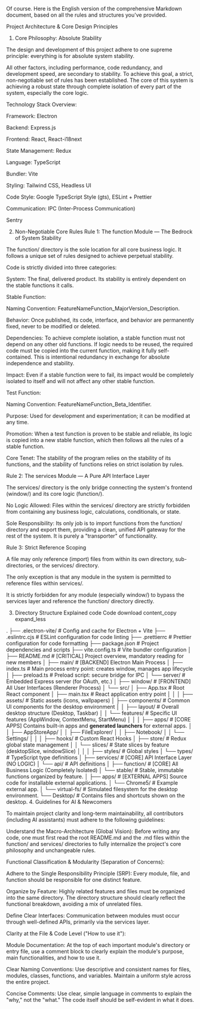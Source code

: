 Of course. Here is the English version of the comprehensive Markdown document, based on all the rules and structures you've provided.

Project Architecture & Core Design Principles
1. Core Philosophy: Absolute Stability

The design and development of this project adhere to one supreme principle: everything is for absolute system stability.

All other factors, including performance, code redundancy, and development speed, are secondary to stability. To achieve this goal, a strict, non-negotiable set of rules has been established. The core of this system is achieving a robust state through complete isolation of every part of the system, especially the core logic.

Technology Stack Overview:

Framework: Electron

Backend: Express.js

Frontend: React, React-i18next

State Management: Redux

Language: TypeScript

Bundler: Vite

Styling: Tailwind CSS, Headless UI

Code Style: Google TypeScript Style (gts), ESLint + Prettier

Communication: IPC (Inter-Process Communication)

Sentry

2. Non-Negotiable Core Rules
Rule 1: The function Module — The Bedrock of System Stability

The function/ directory is the sole location for all core business logic. It follows a unique set of rules designed to achieve perpetual stability.

Code is strictly divided into three categories:

System: The final, delivered product. Its stability is entirely dependent on the stable functions it calls.

Stable Function:

Naming Convention: FeatureNameFunction_MajorVersion_Description.

Behavior: Once published, its code, interface, and behavior are permanently fixed, never to be modified or deleted.

Dependencies: To achieve complete isolation, a stable function must not depend on any other old functions. If logic needs to be reused, the required code must be copied into the current function, making it fully self-contained. This is intentional redundancy in exchange for absolute independence and stability.

Impact: Even if a stable function were to fail, its impact would be completely isolated to itself and will not affect any other stable function.

Test Function:

Naming Convention: FeatureNameFunction_Beta_Identifier.

Purpose: Used for development and experimentation; it can be modified at any time.

Promotion: When a test function is proven to be stable and reliable, its logic is copied into a new stable function, which then follows all the rules of a stable function.

Core Tenet: The stability of the program relies on the stability of its functions, and the stability of functions relies on strict isolation by rules.

Rule 2: The services Module — A Pure API Interface Layer

The services/ directory is the only bridge connecting the system's frontend (window/) and its core logic (function/).

No Logic Allowed: Files within the services/ directory are strictly forbidden from containing any business logic, calculations, conditionals, or state.

Sole Responsibility: Its only job is to import functions from the function/ directory and export them, providing a clean, unified API gateway for the rest of the system. It is purely a "transporter" of functionality.

Rule 3: Strict Reference Scoping

A file may only reference (import) files from within its own directory, sub-directories, or the services/ directory.

The only exception is that any module in the system is permitted to reference files within services/.

It is strictly forbidden for any module (especially window/) to bypass the services layer and reference the function/ directory directly.

3. Directory Structure Explained
code
Code
download
content_copy
expand_less

.
├── .electron-vite/              # Config and cache for Electron + Vite
├── .eslintrc.cjs                # ESLint configuration for code linting
├── .prettierrc                  # Prettier configuration for code formatting
├── package.json                 # Project dependencies and scripts
├── vite.config.ts               # Vite bundler configuration
│
├── README.md                    # [CRITICAL] Project overview, mandatory reading for new members
│
├── main/                        # [BACKEND] Electron Main Process
│   ├── index.ts                 # Main process entry point: creates window, manages app lifecycle
│   ├── preload.ts               # Preload script: secure bridge for IPC
│   └── server/                  # Embedded Express server (for OAuth, etc.)
│
├── window/                      # [FRONTEND] All User Interfaces (Renderer Process)
│   └── src/
│       ├── App.tsx              # Root React component
│       ├── main.tsx             # React application entry point
│       │
│       ├── assets/              # Static assets (icons, wallpapers)
│       ├── components/          # Common UI components for the desktop environment
│       │   ├── layout/          # Overall desktop structure (Desktop, Taskbar)
│       │   └── features/        # Specific UI features (AppWindow, ContextMenu, StartMenu)
│       │
│       ├── apps/                # [CORE APPS] Contains built-in apps and **generated launchers** for external apps.
│       │   ├── AppStoreApp/
│       │   ├── FileExplorer/
│       │   ├── Notebook/
│       │   └── Settings/
│       │
│       ├── hooks/               # Custom React Hooks
│       ├── store/               # Redux global state management
│       │   └── slices/          # State slices by feature (desktopSlice, windowSlice)
│       │
│       ├── styles/              # Global styles
│       └── types/               # TypeScript type definitions
│
├── services/                    # [CORE] API Interface Layer (NO LOGIC)
│   └── api/                     # API definitions
│
├── function/                    # [CORE] All Business Logic (Completely Isolated)
│   └── stable/                  # Stable, immutable functions organized by feature.
│
├── apps/                        # [EXTERNAL APPS] Source code for installable external applications.
│   └── Chrome5/                 # Example external app.
│
└── virtual-fs/                  # Simulated filesystem for the desktop environment.
    └── Desktop/                 # Contains files and shortcuts shown on the desktop.
4. Guidelines for AI & Newcomers

To maintain project clarity and long-term maintainability, all contributors (including AI assistants) must adhere to the following guidelines:

Understand the Macro-Architecture (Global Vision):
Before writing any code, one must first read the root README.md and the .md files within the function/ and services/ directories to fully internalize the project's core philosophy and unchangeable rules.

Functional Classification & Modularity (Separation of Concerns):

Adhere to the Single Responsibility Principle (SRP): Every module, file, and function should be responsible for one distinct feature.

Organize by Feature: Highly related features and files must be organized into the same directory. The directory structure should clearly reflect the functional breakdown, avoiding a mix of unrelated files.

Define Clear Interfaces: Communication between modules must occur through well-defined APIs, primarily via the services layer.

Clarity at the File & Code Level ("How to use it"):

Module Documentation: At the top of each important module's directory or entry file, use a comment block to clearly explain the module's purpose, main functionalities, and how to use it.

Clear Naming Conventions: Use descriptive and consistent names for files, modules, classes, functions, and variables. Maintain a uniform style across the entire project.

Concise Comments: Use clear, simple language in comments to explain the "why," not the "what." The code itself should be self-evident in what it does.